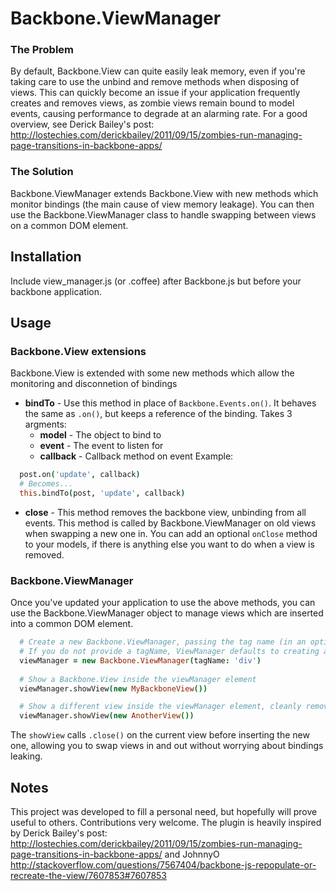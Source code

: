# Backbone.ViewManager
### The Problem
By default, Backbone.View can quite easily leak memory, even if you're taking care to use the unbind and remove methods when disposing of views. This can quickly become an issue if your application frequently creates and removes views, as zombie views remain bound to model events, causing performance to degrade at an alarming rate. For a good overview, see Derick Bailey's post: http://lostechies.com/derickbailey/2011/09/15/zombies-run-managing-page-transitions-in-backbone-apps/

### The Solution
Backbone.ViewManager extends Backbone.View with new methods which monitor bindings (the main cause of view memory leakage). You can then use the Backbone.ViewManager class to handle swapping between views on a common DOM element.

## Installation
Include view\_manager.js (or .coffee) after Backbone.js but before your backbone application.

## Usage
### Backbone.View extensions
Backbone.View is extended with some new methods which allow the monitoring and disconnetion of bindings

* **bindTo** - Use this method in place of `Backbone.Events.on()`. It behaves the same as `.on()`, but keeps a reference of the binding. Takes 3 argments:
  * **model** - The object to bind to
  * **event** - The event to listen for
  * **callback** - Callback method on event
  Example:

```coffeescript
  post.on('update', callback)
  # Becomes...
  this.bindTo(post, 'update', callback)
```
* **close** - This method removes the backbone view, unbinding from all events. This method is called by Backbone.ViewManager on old views when swapping a new one in. You can add an optional `onClose` method to your models, if there is anything else you want to do when a view is removed.

### Backbone.ViewManager
Once you've updated your application to use the above methods, you can use the Backbone.ViewManager object to manage views which are inserted into a common DOM element.
```coffeescript
  # Create a new Backbone.ViewManager, passing the tag name (in an options object) you want the rendered view to be inserted into and returned inside:
  # If you do not provide a tagName, ViewManager defaults to creating a <div>
  viewManager = new Backbone.ViewManager(tagName: 'div')
  
  # Show a Backbone.View inside the viewManager element
  viewManager.showView(new MyBackboneView())

  # Show a different view inside the viewManager element, cleanly removing the prior view
  viewManager.showView(new AnotherView())
```

The `showView` calls `.close()` on the current view before inserting the new one, allowing you to swap views in and out without worrying about bindings leaking.

## Notes
This project was developed to fill a personal need, but hopefully will prove useful to others. Contributions very welcome.
The plugin is heavily inspired by Derick Bailey's post: http://lostechies.com/derickbailey/2011/09/15/zombies-run-managing-page-transitions-in-backbone-apps/
and JohnnyO http://stackoverflow.com/questions/7567404/backbone-js-repopulate-or-recreate-the-view/7607853#7607853
